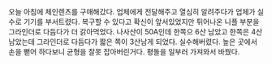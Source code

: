 오늘 아침에 체인렌츠를 구매해갔다. 
업체에게 전달해주고 열심히 알려주다가 업체가 실수로 기기를 부서트렸다.
	복구할 수 있다고 확신이 앞서있었지만 튀어나온 니플 부분을 그라인더로 다듬다가 더 갉아먹었다. 나사산이 50A인데 한쪽으 6산 남았고 한쪽은 4산 남았는데 그라인더로 다듬다가 짧은 쪽이 3산남게 되었다. 실수해버렸다. 높은 곳에서 손을 뻗어 하다보니 균형을 잘못 잡아버린거다. 평돌을 일부러 가져와서 바꿨다.  